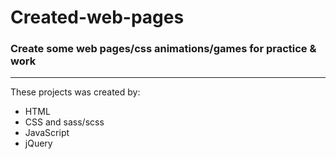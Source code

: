 # Created-web-pages
### Create some web pages/css animations/games for practice & work
<hr>
These projects was created by: 
<br>

* HTML
* CSS and sass/scss
* JavaScript
* jQuery

